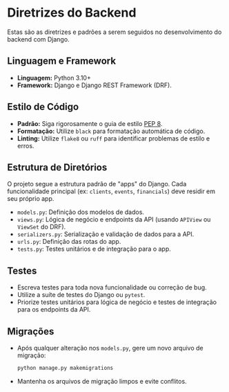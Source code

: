 # Diretrizes do Backend

Estas são as diretrizes e padrões a serem seguidos no desenvolvimento do backend com Django.

## Linguagem e Framework

- **Linguagem:** Python 3.10+
- **Framework:** Django e Django REST Framework (DRF).

## Estilo de Código

- **Padrão:** Siga rigorosamente o guia de estilo [PEP 8](https://www.python.org/dev/peps/pep-0008/).
- **Formatação:** Utilize `black` para formatação automática de código.
- **Linting:** Utilize `flake8` ou `ruff` para identificar problemas de estilo e erros.

## Estrutura de Diretórios

O projeto segue a estrutura padrão de "apps" do Django. Cada funcionalidade principal (ex: `clients`, `events`, `financials`) deve residir em seu próprio app.

- `models.py`: Definição dos modelos de dados.
- `views.py`: Lógica de negócio e endpoints da API (usando `APIView` ou `ViewSet` do DRF).
- `serializers.py`: Serialização e validação de dados para a API.
- `urls.py`: Definição das rotas do app.
- `tests.py`: Testes unitários e de integração para o app.

## Testes

- Escreva testes para toda nova funcionalidade ou correção de bug.
- Utilize a suíte de testes do Django ou `pytest`.
- Priorize testes unitários para lógica de negócio e testes de integração para os endpoints da API.

## Migrações

- Após qualquer alteração nos `models.py`, gere um novo arquivo de migração:
  ```bash
  python manage.py makemigrations
  ```
- Mantenha os arquivos de migração limpos e evite conflitos.